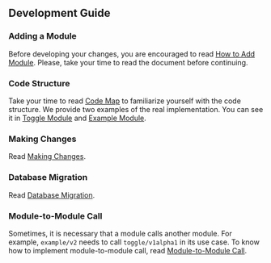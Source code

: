 ## Development Guide

### Adding a Module

Before developing your changes, you are encouraged to read [How to Add Module](HOW_TO_ADD_MODULE.md).
Please, take your time to read the document before continuing.

### Code Structure

Take your time to read [Code Map](CODE_MAP.md) to familiarize yourself with the code structure.
We provide two examples of the real implementation. You can see it in [Toggle Module](/modules/toggle/v1alpha1) and [Example Module](/modules/example/v2).

### Making Changes

Read [Making Changes](MAKING_CHANGES.md).

### Database Migration

Read [Database Migration](DATABASE_MIGRATION.md).

### Module-to-Module Call

Sometimes, it is necessary that a module calls another module. For example, `example/v2` needs to call `toggle/v1alpha1` in its use case. To know how to implement module-to-module call, read [Module-to-Module Call](MODULE_TO_MODULE_CALL.md).